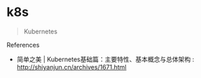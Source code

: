 # k8s

> Kubernetes

References

- 简单之美 | Kubernetes基础篇：主要特性、基本概念与总体架构 : http://shiyanjun.cn/archives/1671.html
